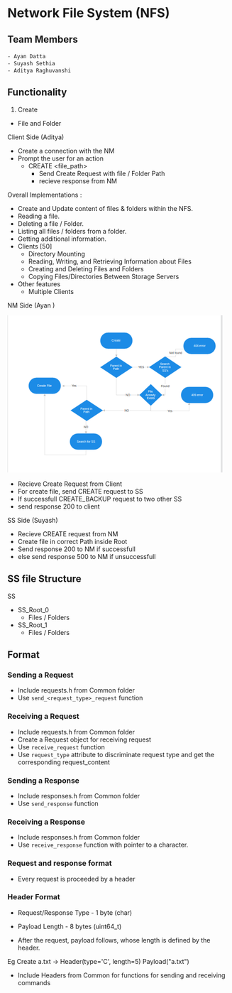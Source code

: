 # Network File System (NFS)

## Team Members

    - Ayan Datta
    - Suyash Sethia
    - Aditya Raghuvanshi

## Functionality

1. Create

- File and Folder

Client Side (Aditya)
- Create a connection with the NM
- Prompt the user for an action
  - CREATE <file_path>
    - Send Create Request with file / Folder Path
    - recieve response from NM
    
Overall Implementations :
- Create and Update content of files & folders within the NFS.
- Reading a file.
- Deleting a file / Folder.
- Listing all files / folders from a folder.
- Getting additional information.
- Clients [50]
    - Directory Mounting
    - Reading, Writing, and Retrieving Information about Files
    - Creating and Deleting Files and Folders
    - Copying Files/Directories Between Storage Servers
- Other features
    - Multiple Clients 

NM Side (Ayan )

![Alt text](image.png)

- Recieve Create Request from Client
- For create file, send CREATE request to SS
- If successfull CREATE_BACKUP request to two other SS
- send response 200 to client

SS Side (Suyash)

- Recieve CREATE request from NM
- Create file in correct Path inside Root
- Send response 200 to NM if successfull
- else send response 500 to NM if unsuccessfull

## SS file Structure

SS

- SS_Root_0
  - Files / Folders
- SS_Root_1
  - Files / Folders

## Format

### Sending a Request

- Include requests.h from Common folder
- Use `send_<request_type>_request` function

### Receiving a Request

- Include requests.h from Common folder
- Create a Request object for receiving request
- Use `receive_request` function
- Use `request_type` attribute to discriminate request type and get the corresponding request_content

### Sending a Response

- Include responses.h from Common folder
- Use `send_response` function

### Receiving a Response

- Include responses.h from Common folder
- Use `receive_response` function with pointer to a character.

### Request and response format

- Every request is proceeded by a header

### Header Format

- Request/Response Type - 1 byte (char)
- Payload Length - 8 bytes (uint64_t)

- After the request, payload follows, whose length is defined by the header.

Eg Create a.txt ->
Header(type='C', length=5)
Payload("a.txt")

- Include Headers from Common for functions for sending and receiving commands
